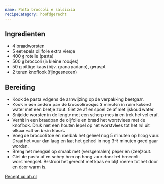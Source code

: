 ```yaml
---
name: Pasta broccoli e salsiccia
recipeCategory: hoofdgerecht
---
```


## Ingredienten

- 4 braadworsten
- 5 eetlepels olijfolie extra vierge
- 400 g rotelle (pasta)
- 500 g broccoli (in kleine roosjes)
- 50 g pittige kaas (bijv. grana padano), geraspt
- 2 tenen knoflook (fijngesneden)

## Bereiding

- Kook de pasta volgens de aanwijzing op de verpakking beetgaar.
- Kook in een andere pan de broccoliroosjes 3 minuten in ruim kokend water met een beetje zout. Giet ze af en spoel ze af met ijskoud water.
- Snijd de worsten in de lengte met een scherp mes in en trek het vel eraf.
- Verhit in een braadpan de olijfolie en braad het worstvlees met de knoflook. Druk met een houten lepel op het worstvlees tot het rul uit elkaar valt en bruin kleurt.
- Voeg de broccoli toe en roerbak het geheel nog 5 minuten op hoog vuur. Draai het vuur dan laag en laat het geheel in nog 3-5 minuten goed gaar worden.
- Breng het mengsel op smaak met (versgemalen) peper en (zee)zout.
- Giet de pasta af en schep hem op hoog vuur door het broccoli-worstmengsel. Bestrooi het gerecht met kaas en blijf roeren tot het door en door warm is.

[Recept op ah.nl](https://www.ah.nl/allerhande/recept/R-R457354/pasta-broccoli-e-salsiccia)
